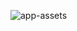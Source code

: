 ![app-assets](https://github.com/AAABingBing/app-assets/assets/53040248/50ebb5f2-215e-4973-a967-ad04ee9797fa)
